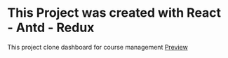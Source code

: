 # This Project was created with React - Antd - Redux
This project clone dashboard for course management [Preview](https://dashboard-ant.netlify.app/)
